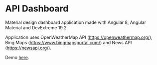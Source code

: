 # API Dashboard
Material design dashboard application made with Angular 8, Angular Material and DevExtreme 19.2.

Application uses OpenWeatherMap API (https://openweathermap.org/), Bing Maps (https://www.bingmapsportal.com/) and News API (https://newsapi.org/).

Demo [here](https://yakimovichm.github.io/api-dashboard/main).
